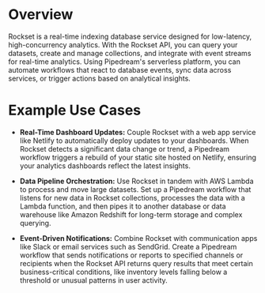 # Overview

Rockset is a real-time indexing database service designed for low-latency, high-concurrency analytics. With the Rockset API, you can query your datasets, create and manage collections, and integrate with event streams for real-time analytics. Using Pipedream's serverless platform, you can automate workflows that react to database events, sync data across services, or trigger actions based on analytical insights.

# Example Use Cases

- **Real-Time Dashboard Updates:** Couple Rockset with a web app service like Netlify to automatically deploy updates to your dashboards. When Rockset detects a significant data change or trend, a Pipedream workflow triggers a rebuild of your static site hosted on Netlify, ensuring your analytics dashboards reflect the latest insights.

- **Data Pipeline Orchestration:** Use Rockset in tandem with AWS Lambda to process and move large datasets. Set up a Pipedream workflow that listens for new data in Rockset collections, processes the data with a Lambda function, and then pipes it to another database or data warehouse like Amazon Redshift for long-term storage and complex querying.

- **Event-Driven Notifications:** Combine Rockset with communication apps like Slack or email services such as SendGrid. Create a Pipedream workflow that sends notifications or reports to specified channels or recipients when the Rockset API returns query results that meet certain business-critical conditions, like inventory levels falling below a threshold or unusual patterns in user activity.
